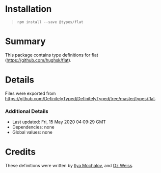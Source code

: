 # Installation
> `npm install --save @types/flat`

# Summary
This package contains type definitions for flat (https://github.com/hughsk/flat).

# Details
Files were exported from https://github.com/DefinitelyTyped/DefinitelyTyped/tree/master/types/flat.

### Additional Details
 * Last updated: Fri, 15 May 2020 04:09:29 GMT
 * Dependencies: none
 * Global values: none

# Credits
These definitions were written by [ Ilya Mochalov](https://github.com/chrootsu), and [Oz Weiss](https://github.com/thewizarodofoz).
